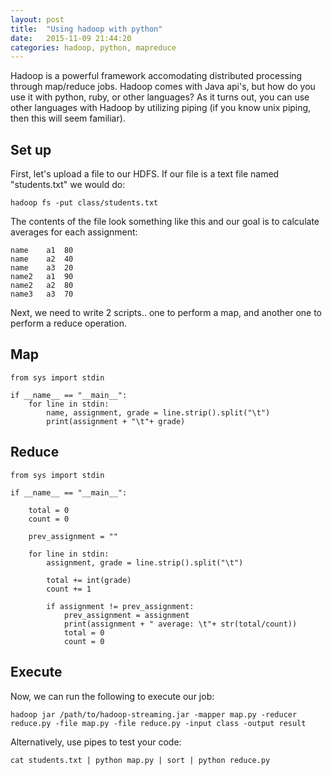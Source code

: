 ```yaml
---
layout: post
title:  "Using hadoop with python"
date:   2015-11-09 21:44:20
categories: hadoop, python, mapreduce
---
```

Hadoop is a powerful framework accomodating distributed processing through map/reduce jobs. Hadoop comes with Java api's, but how do you use it with python, ruby, or other languages? As it turns out, you can use other languages with Hadoop by utilizing piping (if you know unix piping, then this will seem familiar).

## Set up ##

First, let's upload a file to our HDFS. If our file is a text file named "students.txt" we would do:

	hadoop fs -put class/students.txt

The contents of the file look something like this and our goal is to calculate averages for each assignment:

	name	a1	80
	name	a2	40
	name	a3	20
	name2	a1	90
	name2	a2	80
	name3	a3	70

Next, we need to write 2 scripts.. one to perform a map, and another one to perform a reduce operation.

## Map ##

    from sys import stdin

    if __name__ == "__main__":
        for line in stdin:
            name, assignment, grade = line.strip().split("\t")
            print(assignment + "\t"+ grade)

## Reduce ##

    from sys import stdin

    if __name__ == "__main__":
    
        total = 0
        count = 0
    
        prev_assignment = ""
    
        for line in stdin:
            assignment, grade = line.strip().split("\t")
           
            total += int(grade)
            count += 1
        
            if assignment != prev_assignment:
                prev_assignment = assignment
                print(assignment + " average: \t"+ str(total/count))
                total = 0
                count = 0

## Execute ##

Now, we can run the following to execute our job:

	hadoop jar /path/to/hadoop-streaming.jar -mapper map.py -reducer reduce.py -file map.py -file reduce.py -input class -output result
	
Alternatively, use pipes to test your code:

	cat students.txt | python map.py | sort | python reduce.py
